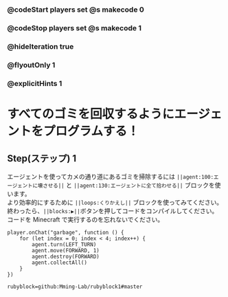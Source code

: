 ### @codeStart players set @s makecode 0
### @codeStop players set @s makecode 1

### @hideIteration true 
### @flyoutOnly 1
### @explicitHints 1


# すべてのゴミを回収するようにエージェントをプログラムする！

## Step(ステップ) 1 
エージェントを使ってカメの通り道にあるゴミを掃除するには ``||agent:100:エージェントに壊させる||`` と ``||agent:130:エージェントに全て拾わせる||`` ブロックを使います。 </br>
より効率的にするために ``||loops:くりかえし||`` ブロックを使ってみてください。 </br>
終わったら、``||blocks:▶||``ボタンを押してコードをコンパイルしてください。 </br>
コードを Minecraft で実行するのを忘れないでください。 </br>

```ghost
player.onChat("garbage", function () {
    for (let index = 0; index < 4; index++) {
        agent.turn(LEFT_TURN)
        agent.move(FORWARD, 1)
        agent.destroy(FORWARD)
        agent.collectAll()
    }
})
```
```package
rubyblock=github:Mming-Lab/rubyblock1#master
```
